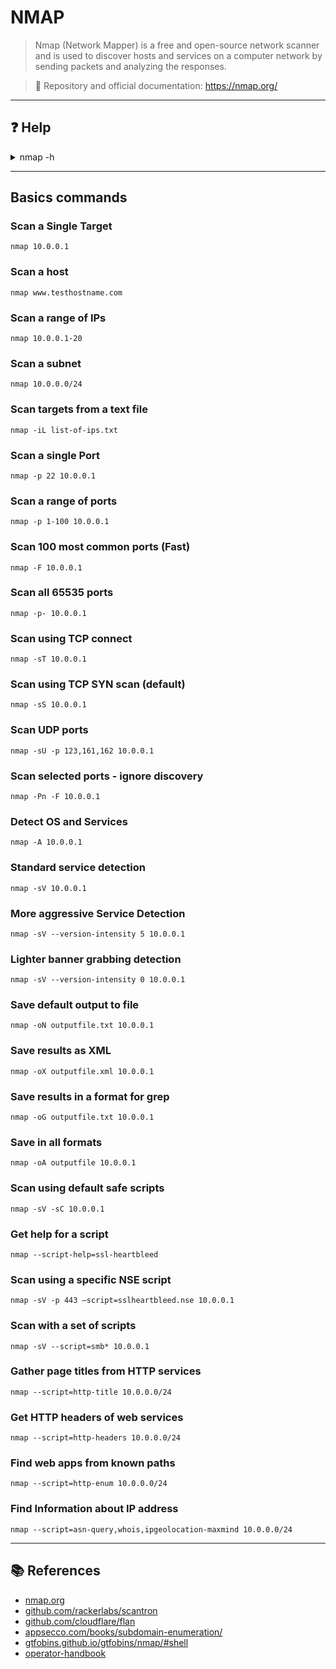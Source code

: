 # NMAP
> Nmap (Network Mapper) is a free and open-source network scanner and is used to discover hosts and services on a computer network by sending packets and analyzing the responses.

> 📖 Repository and official documentation: https://nmap.org/

---

## ❓ Help
<details>
<summary>nmap -h</summary>
<pre>
Nmap 7.91 ( https://nmap.org )
Usage: nmap [Scan Type(s)] [Options] {target specification}
TARGET SPECIFICATION:
  Can pass hostnames, IP addresses, networks, etc.
  Ex: scanme.nmap.org, microsoft.com/24, 192.168.0.1; 10.0.0-255.1-254
  -iL <inputfilename>: Input from list of hosts/networks
  -iR <num hosts>: Choose random targets
  --exclude <host1[,host2][,host3],...>: Exclude hosts/networks
  --excludefile <exclude_file>: Exclude list from file
HOST DISCOVERY:
  -sL: List Scan - simply list targets to scan
  -sn: Ping Scan - disable port scan
  -Pn: Treat all hosts as online -- skip host discovery
  -PS/PA/PU/PY[portlist]: TCP SYN/ACK, UDP or SCTP discovery to given ports
  -PE/PP/PM: ICMP echo, timestamp, and netmask request discovery probes
  -PO[protocol list]: IP Protocol Ping
  -n/-R: Never do DNS resolution/Always resolve [default: sometimes]
  --dns-servers <serv1[,serv2],...>: Specify custom DNS servers
  --system-dns: Use OS's DNS resolver
  --traceroute: Trace hop path to each host
SCAN TECHNIQUES:
  -sS/sT/sA/sW/sM: TCP SYN/Connect()/ACK/Window/Maimon scans
  -sU: UDP Scan
  -sN/sF/sX: TCP Null, FIN, and Xmas scans
  --scanflags <flags>: Customize TCP scan flags
  -sI <zombie host[:probeport]>: Idle scan
  -sY/sZ: SCTP INIT/COOKIE-ECHO scans
  -sO: IP protocol scan
  -b <FTP relay host>: FTP bounce scan
PORT SPECIFICATION AND SCAN ORDER:
  -p <port ranges>: Only scan specified ports
    Ex: -p22; -p1-65535; -p U:53,111,137,T:21-25,80,139,8080,S:9
  --exclude-ports <port ranges>: Exclude the specified ports from scanning
  -F: Fast mode - Scan fewer ports than the default scan
  -r: Scan ports consecutively - don't randomize
  --top-ports <number>: Scan <number> most common ports
  --port-ratio <ratio>: Scan ports more common than <ratio>
SERVICE/VERSION DETECTION:
  -sV: Probe open ports to determine service/version info
  --version-intensity <level>: Set from 0 (light) to 9 (try all probes)
  --version-light: Limit to most likely probes (intensity 2)
  --version-all: Try every single probe (intensity 9)
  --version-trace: Show detailed version scan activity (for debugging)
SCRIPT SCAN:
  -sC: equivalent to --script=default
  --script=<Lua scripts>: <Lua scripts> is a comma separated list of
           directories, script-files or script-categories
  --script-args=<n1=v1,[n2=v2,...]>: provide arguments to scripts
  --script-args-file=filename: provide NSE script args in a file
  --script-trace: Show all data sent and received
  --script-updatedb: Update the script database.
  --script-help=<Lua scripts>: Show help about scripts.
           <Lua scripts> is a comma-separated list of script-files or
           script-categories.
OS DETECTION:
  -O: Enable OS detection
  --osscan-limit: Limit OS detection to promising targets
  --osscan-guess: Guess OS more aggressively
TIMING AND PERFORMANCE:
  Options which take <time> are in seconds, or append 'ms' (milliseconds),
  's' (seconds), 'm' (minutes), or 'h' (hours) to the value (e.g. 30m).
  -T<0-5>: Set timing template (higher is faster)
  --min-hostgroup/max-hostgroup <size>: Parallel host scan group sizes
  --min-parallelism/max-parallelism <numprobes>: Probe parallelization
  --min-rtt-timeout/max-rtt-timeout/initial-rtt-timeout <time>: Specifies
      probe round trip time.
  --max-retries <tries>: Caps number of port scan probe retransmissions.
  --host-timeout <time>: Give up on target after this long
  --scan-delay/--max-scan-delay <time>: Adjust delay between probes
  --min-rate <number>: Send packets no slower than <number> per second
  --max-rate <number>: Send packets no faster than <number> per second
FIREWALL/IDS EVASION AND SPOOFING:
  -f; --mtu <val>: fragment packets (optionally w/given MTU)
  -D <decoy1,decoy2[,ME],...>: Cloak a scan with decoys
  -S <IP_Address>: Spoof source address
  -e <iface>: Use specified interface
  -g/--source-port <portnum>: Use given port number
  --proxies <url1,[url2],...>: Relay connections through HTTP/SOCKS4 proxies
  --data <hex string>: Append a custom payload to sent packets
  --data-string <string>: Append a custom ASCII string to sent packets
  --data-length <num>: Append random data to sent packets
  --ip-options <options>: Send packets with specified ip options
  --ttl <val>: Set IP time-to-live field
  --spoof-mac <mac address/prefix/vendor name>: Spoof your MAC address
  --badsum: Send packets with a bogus TCP/UDP/SCTP checksum
OUTPUT:
  -oN/-oX/-oS/-oG <file>: Output scan in normal, XML, s|<rIpt kIddi3,
     and Grepable format, respectively, to the given filename.
  -oA <basename>: Output in the three major formats at once
  -v: Increase verbosity level (use -vv or more for greater effect)
  -d: Increase debugging level (use -dd or more for greater effect)
  --reason: Display the reason a port is in a particular state
  --open: Only show open (or possibly open) ports
  --packet-trace: Show all packets sent and received
  --iflist: Print host interfaces and routes (for debugging)
  --append-output: Append to rather than clobber specified output files
  --resume <filename>: Resume an aborted scan
  --stylesheet <path/URL>: XSL stylesheet to transform XML output to HTML
  --webxml: Reference stylesheet from Nmap.Org for more portable XML
  --no-stylesheet: Prevent associating of XSL stylesheet w/XML output
MISC:
  -6: Enable IPv6 scanning
  -A: Enable OS detection, version detection, script scanning, and traceroute
  --datadir <dirname>: Specify custom Nmap data file location
  --send-eth/--send-ip: Send using raw ethernet frames or IP packets
  --privileged: Assume that the user is fully privileged
  --unprivileged: Assume the user lacks raw socket privileges
  -V: Print version number
  -h: Print this help summary page.
</pre>
</details>

---

## Basics commands

### Scan a Single Target
```shell
nmap 10.0.0.1
```
### Scan a host
```shell
nmap www.testhostname.com
```
### Scan a range of IPs
```shell
nmap 10.0.0.1-20
```
### Scan a subnet
```shell
nmap 10.0.0.0/24
```
### Scan targets from a text file
```shell
nmap -iL list-of-ips.txt
```
### Scan a single Port
```shell
nmap -p 22 10.0.0.1
```
### Scan a range of ports
```shell
nmap -p 1-100 10.0.0.1
```
### Scan 100 most common ports (Fast)
```shell
nmap -F 10.0.0.1
```
### Scan all 65535 ports
```shell
nmap -p- 10.0.0.1
```
### Scan using TCP connect
```shell
nmap -sT 10.0.0.1
```
### Scan using TCP SYN scan (default)
```shell
nmap -sS 10.0.0.1
```
### Scan UDP ports
```shell
nmap -sU -p 123,161,162 10.0.0.1
```
### Scan selected ports - ignore discovery
```shell
nmap -Pn -F 10.0.0.1
```
### Detect OS and Services
```shell
nmap -A 10.0.0.1
```
### Standard service detection
```shell
nmap -sV 10.0.0.1
```
### More aggressive Service Detection
```shell
nmap -sV --version-intensity 5 10.0.0.1
```
### Lighter banner grabbing detection
```shell
nmap -sV --version-intensity 0 10.0.0.1
```
### Save default output to file
```shell
nmap -oN outputfile.txt 10.0.0.1
```
### Save results as XML
```shell
nmap -oX outputfile.xml 10.0.0.1 
```
### Save results in a format for grep
```shell
nmap -oG outputfile.txt 10.0.0.1
```
### Save in all formats
```shell
nmap -oA outputfile 10.0.0.1
```
### Scan using default safe scripts
```shell
nmap -sV -sC 10.0.0.1
```
### Get help for a script
```shell
nmap --script-help=ssl-heartbleed
```
### Scan using a specific NSE script
```shell
nmap -sV -p 443 –script=sslheartbleed.nse 10.0.0.1
```
### Scan with a set of scripts
```shell
nmap -sV --script=smb* 10.0.0.1
```
### Gather page titles from HTTP services
```shell
nmap --script=http-title 10.0.0.0/24
```
### Get HTTP headers of web services
```shell
nmap --script=http-headers 10.0.0.0/24
```
### Find web apps from known paths
```shell
nmap --script=http-enum 10.0.0.0/24
```
### Find Information about IP address
```shell
nmap --script=asn-query,whois,ipgeolocation-maxmind 10.0.0.0/24
```

---

## 📚 References
- [nmap.org](https://nmap.org/)
- [github.com/rackerlabs/scantron](https://github.com/rackerlabs/scantron)
- [github.com/cloudflare/flan](https://github.com/cloudflare/flan)
- [appsecco.com/books/subdomain-enumeration/](https://appsecco.com/books/subdomain-enumeration/)
- [gtfobins.github.io/gtfobins/nmap/#shell](https://gtfobins.github.io/gtfobins/nmap/#shell)
- [operator-handbook](https://www.netmux.com/blog/operator-handbook)
